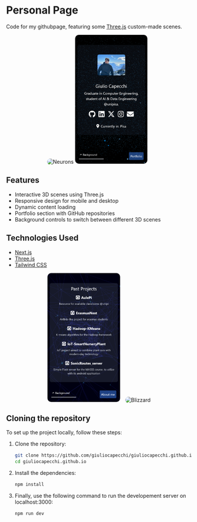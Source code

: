 # Personal Page

Code for my githubpage, featuring some [Three.js](https://threejs.org/ "Three.js") custom-made scenes.

<p align="center">
    <img src="readme_assets/neurons.gif" alt="Neurons" height="350" style="border-radius: 10px;">
    <img src="readme_assets/aboutme.png" alt="aboutme" height="350" style="border-radius: 10px; margin-right: 10px;">  
</p>

## Features

- Interactive 3D scenes using Three.js
- Responsive design for mobile and desktop
- Dynamic content loading
- Portfolio section with GitHub repositories
- Background controls to switch between different 3D scenes

## Technologies Used

- [Next.js](https://nextjs.org/)
- [Three.js](https://threejs.org/)
- [Tailwind CSS](https://tailwindcss.com/)

<p align="center">
    <img src="readme_assets/portfolio.png" alt="portfolio" height="350" style="border-radius: 10px; margin-right: 10px;">
    <img src="readme_assets/blizzard.gif" alt="Blizzard" height="350" style="border-radius: 10px;">
</p>


</div>


## Cloning the repository

To set up the project locally, follow these steps:

1. Clone the repository:
    ```sh
    git clone https://github.com/giuliocapecchi/giuliocapecchi.github.io
    cd giuliocapecchi.github.io
    ```

2. Install the dependencies:
    ```sh
    npm install
    ```

3. Finally, use the following command to run the developement server on localhost:3000: 
    ```sh
    npm run dev
    ```
